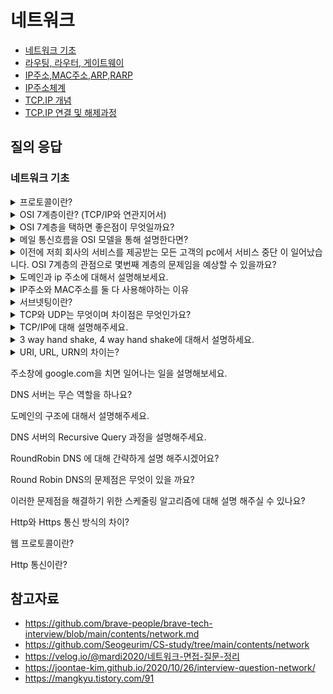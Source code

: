 # 네트워크

- [네트워크 기초](./%EB%84%A4%ED%8A%B8%EC%9B%8C%ED%81%AC%EA%B8%B0%EC%B4%88/README.md)
- [라우팅, 라우터, 게이트웨이](./라우팅,라우터,게이트웨이/README.md)
- [IP주소,MAC주소,ARP,RARP](./IP주소,MAC주소,ARP,RARP/README.md)
- [IP주소체계](IP주소체계/README.md)
- [TCP.IP 개념](./TCP.IP%EA%B0%9C%EB%85%90/README.md)
- [TCP.IP 연결 및 해제과정](./TCP.IP%EC%97%B0%EA%B2%B0%20%EB%B0%8F%20%ED%95%B4%EC%A0%9C%20%EA%B3%BC%EC%A0%95/README.md)

## 질의 응답

### 네트워크 기초

<details>
<summary> 프로토콜이란? </summary>

프로토콜은 데이터를 교환할 때 따르는 표준화된 통신 규칙이다. 네트워크를 통해 데이터를 주고받기 위해서는 데이터를 작은 조각으로 잘라서 보낸 뒤 네트워크 간 약속한 규칙에 따라 전송해야 한다. 여기서 송신자와 수신자 간에 데이터를 전달하고 전달받는 절차나 데이터 양식 따위를 `프로토콜(protocol)`이라고 한다.

- 애플케이션 계층 / 상위 계층 - 5 ~ 7 계층
- 데이터 플로 계층 / 하위 계층 - 1 ~ 4 계층

현재 애플케이션 레벨의 프로토콜은 비트 기반이 아닌 문자 기반의 프로토콜이 많이 사용되고 있다. (http, smtp)

</details>

<details>
<summary> OSI 7계층이란? (TCP/IP와 연관지어서)</summary>

OSI 모델은 표준 프로토콜을 사용하여 다양한 통신 시스템이 통신할 수 있도록 하는 개념 모델이다. OSI 7계층 네트워크 프로토콜이 통신하는 구조를 7개의 계층으로 분리하여 각 계층간 상호 작동하는 방식을 정해 놓은 것이다.

OSI 참조 모델은 말그대로 참조 모델일 뿐 실제 사용되는 인터넷 프로토콜은 OSI 참조 모델 7계층 구조를 완전히 따르지는 않는다. 인터넷 프로토콜 스택(Internet Protocol Stack)은 현재 대부분 TCP/IP를 따른다.

</details>

<details>
<summary> OSI 7계층을 택하면 좋은점이 무엇일까요?</summary>

OSI 모델은 표준 프로토콜을 사용하여 다양한 통신 시스템이 통신할 수 있도록 하는 개념 모델이다. 현대 인터넷이 OSI모델을 엄격하게 따르지 않지만 다음과 같은 장점이 있기 때문에 사용한다.

- `표준과 학습 도구`: 표준화를 통해 이질적인 포트 문제나 프로토콜 등으로 인한 문제를 해결하여 비용을 절감
- `모듈화(계층화)`: 계층별의 기능과 통신 과정을 단계별로 나누어서 쉽게 알 수 있고, 특정한 곳에 이상이 생기면 그 단계만 수정할 수 있기 때문에 편리하다.

</details>

<details>
<summary> 메일 통신흐름을 OSI 모델을 통해 설명한다면?</summary>

[OSI 모델을 통해 데이터가 전송되는 방법](OSI%20모델/README.md)참고

</details>

<details>
<summary> 이전에 저희 회사의 서비스를 제공받는 모든 고객의 pc에서 서비스 중단 이 일어났습니다. OSI 7계층의 관점으로 몇번째 계층의 문제임을 예상할 수 있을까요?</summary>

한명의 고객이 아닌, “모든 고객의 pc”에서 문제가 생겼으므로, 1계층 혹은 3계층에 문제가 있음을 예상할 수 있다.

</details>

<details>
<summary> 도메인과 ip 주소에 대해서 설명해보세요.</summary>

인터넷은 서버들을 유일하게 구분할 수 있는 ip 주소를 기본 체계로 이용한다. 하지만 ip 주소는 숫자로 이루어진 조합이라 사람이 기억하기 쉽지 않다. 따라서, 사람이 기억하기 편한 언어 체계의 도메인 이름을 통해 웹 서버에 접속한다.

</details>

<details>
<summary> IP주소와 MAC주소를 둘 다 사용해야하는 이유</summary>

IP 주소란 논리적 주소로, 컴퓨터 네트워크에서 장치들이 서로를 인식하고 통신하기 위해 사용하는 번호다.
MAC 주소란 네트워크 인터페이스에 할당된고유 식별자다.
IP 주소는 네트워크 계층에서 사용하며 MAC 주소는 데이터 링크 계층에서 사용한다.

IP 주소는 전체적인 맵을 보고 방향성을 알려주는 역할을 한다고 생각하면 된다. IP 주소는 네트워크 주소와 호스트 주소로 나뉘므로 실생활에서 우편물이나 택배를 보낼 때 사용하는 계층형 주소 원리와 유사하기 때문이다. 유동 IP의 특징으로 인해 IP 자체가 변동될 수 있기 때문에 절대 변하지 않는 하드웨어의 고유 주소 번호가 필요한데, 그것이 바로 MAC 주소다.

</details>

<details>
<summary>서브넷팅이란?</summary>

네트워크를 분할하는 것을 서브넷팅이라고 하고 불할된 네트워크를 서브넷이라고 한다. 서브넷팅은 자원을 효율적으로 분배하기 위해 네트워크 영역과 호스트 영역을 쪼개는 작업으로 IP주소를 효울적으로 나누어 사용하기 위한 방법으로 네트워크 성능 보장하고, IP 할당 범위를 더 작은 단위로 나눌 수 있게 된다.

서브넷팅하면 네트워크 ID, 서브넷 ID, 호스트 ID로 나눠지게 되고 IP 주소를 서브넷팅하게 되면 어디까지가 네트워크 ID이고 호스트 ID인지 알기 위해 서브넷 마스크를 사용한다.

</details>

<details>
<summary> TCP와 UDP는 무엇이며 차이점은 무엇인가요?</summary>

두 프로토콜은 모두 패킷을 한 컴퓨터에서 다른 컴퓨터로 전달해주는 IP 프로토콜을 기반으로 구현되어 있지만, 서로 다른 특징을 가지고 있다.

TCP는 연결형 서비스로 3-way handshaking 과정을 통해 연결을 설정한다. 그렇기 때문에 높은 신뢰성을 보장하지만 속도가 비교적 느리다는 단점이 있다. UDP는 비연결형 서비스로 3-way handshaking을 사용하지 않기 때문에 신뢰성이 떨어지는 단점이 있다. 하지만 수신 여부를 확인하지 않기 때문에 속도가 빠릅니다. TCP는 신뢰성이 중요한 파일 교환과 같은 경우에 쓰이고 UDP는 실시간성이 중요한 스트리밍에 자주 사용한다.

TCP는 다음과 같은 특징이 있다.

- 연결형 서비스로 가상 회선 방식을 제공
- 데이터의 전송 순서 보장
- 데이터의 경계를 구분하지 않음
- 신뢰성 있는 데이터 전송
- UDP보다 전송속도가 느림
- 연결을 설정(3-way handshaking)과 해제(4-way handshaking)

UDP는 다음과 같은 특징이 있다.

- 비연결형 서비스로 데이터그램 방식을 제공
- 비신뢰성
- 데이터의 경계를 구분
- 패킷 오버해드가 적어 네트워크 부하 감소
- 혼잡 제어를 하지 않기 때문에 TCP보다 빠름
- TCP의 handshaking 같은 연결 설정이 없음

</details>

<details>
<summary> TCP/IP에 대해 설명해주세요.</summary>

TCP/IP는 애플리케이션, 전송, 인터넷, 링크 계층으로 이루어져있다. OSI 참조 모델은 말그대로 참조 모델일 뿐 실제 사용되는 인터넷 프로토콜은 OSI 참조 모델 7계층 구조를 완전히 따르지는 않는다. 인터넷 프로토콜 스택(Internet Protocol Stack)은 현재 대부분 TCP/IP를 따른다.

- TCP/IP는 인터넷 프로토콜 중 가장 중요한 역할을 하는 TCP와 IP의 합성어로 데이터의 흐름 관리, 정확성 확인, 패킷의 목적지 보장을 담당한다.
  - `TCP`: 데이터의 정확성 확인
  - `IP`: 패킷을 목적지까지 전송

송신자가 수신자에게 데이터를 보낼 때 데이터가 각 계층을 지나며 각 계층의 특징들이 담긴 헤더들이 붙여지는 과정을 캡슐화라고 한다. 반대로 수신측에서 각 계층을 거칠 때마다 해당 계층마다 사용한 헤더를 제거하는 과정을 비캡슐화라고 한다. 예시로, 전송계층은 TCP헤더를, 네트워크 계층은 IP주소 헤더를 추가한다.

</details>

<details>
<summary> 3 way hand shake, 4 way hand shake에 대해서 설명하세요.</summary>

3 way hand shake에서 클라이언트는 서버에 접속을 요청하는 SYN(a) 패킷을 보내고, 서버는 클라이언트의 SYN 패킷에 대한 요청 수락 응답으로 ACK 패킷(a+1과 클라이언트도 포트를 열어달라는 SYN(b) 패킷을 보낸다. 마지막으로 클라이언트는 서버가 보낸 ACK(a+1) 패킷과 SYN(b) 패킷을 받고 이에 대한 응답으로 ACK(b+1) 패킷을 보내며 연결이 성립된다.

4 way hand shake에서 클라이언트는 서버에게 FIN을 보내고 서버는 응답으로 ACK를 보내고 모든 데이터를 다 전송했다면 FIN을 보낸다. 클라이언트는 응답으로 ACK를 보내고 서버는 소켓을 닫고 TIME_WAIT 시간이 끝나면 클라이언트도 소켓을 닫아 연결을 종료한다.

</details>

<details>
<summary> URI, URL, URN의 차이는?</summary>

URI는 `인터넷상의 자원 “자원 자체”를 식별하는 고유한 문자열 시퀀스`이다. URI는 두 가지 주요 부분집합인, URL과 URN으로 구성된 종합적인 개념이다. URN은 현재 그 자원가 어디에 존재하든 상관없이 그 이름만으로 자원를 식별하는 데 비해 URL은 자원가 어디 있는지 설명해서 자원를 식별한다.

URL은 `인터넷 자원를 가리키는 표준이름`이다. URL은 애플리케이션이 자원에 접근할 방법을 제공한다. 많은 사용자는 브라우저가 그들이 요청하는 자원를 가져오는 데 사용되는 프로토콜과 접근 방식을 모른다. URL은 어떻게 위치를 찾고 도달할 수 있는지까지 포함되어야 하므로 **URL은 프로토콜 + 이름(또는 번호)**의 형태라고 할 수 있다.

URN은 `웹 문서의 물리적인 위치와 상관없이 웹 문서 자체`를 나타낸다. 이처럼 개별 자원에 식별자를 부여하게 되면 해당 정보에 대한 URN은 일정하게 유지되며 자원의 위치, 프로토콜, 호스트와 관계없이 위치를 파악할 수 있다는 장점이 있다. (ex 웹 문서가 다른 웹 서버로 이동하거나 주소가 바뀌는 등 물리적 위치가 변경되더라도 해당 문서를 찾을 수 있다.)

</details>

주소창에 google.com을 치면 일어나는 일을 설명해보세요.

DNS 서버는 무슨 역할을 하나요?

도메인의 구조에 대해서 설명해주세요.

DNS 서버의 Recursive Query 과정을 설명해주세요.

RoundRobin DNS 에 대해 간략하게 설명 해주시겠어요?

Round Robin DNS의 문제점은 무엇이 있을 까요?

이러한 문제점을 해결하기 위한 스케줄링 알고리즘에 대해 설명 해주실 수 있나요?

Http와 Https 통신 방식의 차이?

웹 프로토콜이란?

Http 통신이란?

## 참고자료

- https://github.com/brave-people/brave-tech-interview/blob/main/contents/network.md
- https://github.com/Seogeurim/CS-study/tree/main/contents/network
- https://velog.io/@mardi2020/네트워크-면접-질문-정리
- https://joontae-kim.github.io/2020/10/26/interview-question-network/
- https://mangkyu.tistory.com/91
